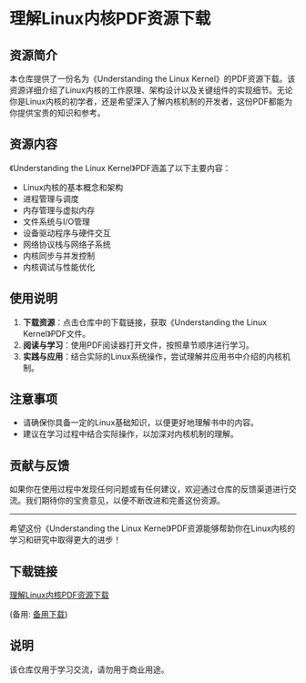 # 理解Linux内核PDF资源下载

## 资源简介

本仓库提供了一份名为《Understanding the Linux Kernel》的PDF资源下载。该资源详细介绍了Linux内核的工作原理、架构设计以及关键组件的实现细节。无论你是Linux内核的初学者，还是希望深入了解内核机制的开发者，这份PDF都能为你提供宝贵的知识和参考。

## 资源内容

《Understanding the Linux Kernel》PDF涵盖了以下主要内容：

- Linux内核的基本概念和架构
- 进程管理与调度
- 内存管理与虚拟内存
- 文件系统与I/O管理
- 设备驱动程序与硬件交互
- 网络协议栈与网络子系统
- 内核同步与并发控制
- 内核调试与性能优化

## 使用说明

1. **下载资源**：点击仓库中的下载链接，获取《Understanding the Linux Kernel》PDF文件。
2. **阅读与学习**：使用PDF阅读器打开文件，按照章节顺序进行学习。
3. **实践与应用**：结合实际的Linux系统操作，尝试理解并应用书中介绍的内核机制。

## 注意事项

- 请确保你具备一定的Linux基础知识，以便更好地理解书中的内容。
- 建议在学习过程中结合实际操作，以加深对内核机制的理解。

## 贡献与反馈

如果你在使用过程中发现任何问题或有任何建议，欢迎通过仓库的反馈渠道进行交流。我们期待你的宝贵意见，以便不断改进和完善这份资源。

---

希望这份《Understanding the Linux Kernel》PDF资源能够帮助你在Linux内核的学习和研究中取得更大的进步！

## 下载链接
[理解Linux内核PDF资源下载](https://pan.quark.cn/s/c5aaea802a5c) 

(备用: [备用下载](https://pan.baidu.com/s/1V7AAWno0RcMVcM9UasxO5w?pwd=1234))

## 说明

该仓库仅用于学习交流，请勿用于商业用途。
